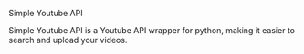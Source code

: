 Simple Youtube API



Simple Youtube API is a Youtube API wrapper for python, making it easier to search and upload your videos.